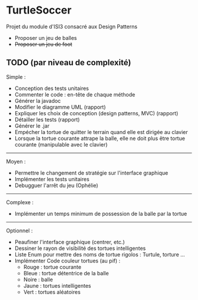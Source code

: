 # TurtleSoccer
Projet du module d'ISI3 consacré aux Design Patterns

* Proposer un jeu de balles
* ~~Proposer un jeu de foot~~

## TODO (par niveau de complexité)

Simple :
- Conception des tests unitaires
- Commenter le code : en-tête de chaque méthode
- Générer la javadoc
- Modifier le diagramme UML (rapport)
- Expliquer les choix de conception (design patterns, MVC) (rapport)
- Détailler les tests (rapport)
- Générer le .jar
- Empécher la tortue de quitter le terrain quand elle est dirigée au clavier
- Lorsque la tortue courante attrape la balle, elle ne doit plus être tortue courante (manipulable avec le clavier)
---
Moyen :
- Permettre le changement de stratégie sur l'interface graphique
- Implémenter les tests unitaires
- Debugguer l'arrêt du jeu (Ophélie)
---
Complexe :
- Implémenter un temps minimum de possession de la balle par la tortue
---
Optionnel :
- Peaufiner l'interface graphique (centrer, etc.)
- Dessiner le rayon de visibilité des tortues intelligentes
- Liste Enum pour mettre des noms de tortue rigolos : Turtule, torture ...
- Implémenter Code couleur tortues (au pif) :
  - Rouge : tortue courante
  - Bleue : tortue détentrice de la balle
  - Noire : balle
  - Jaune : tortues intelligentes
  - Vert : tortues aléatoires

